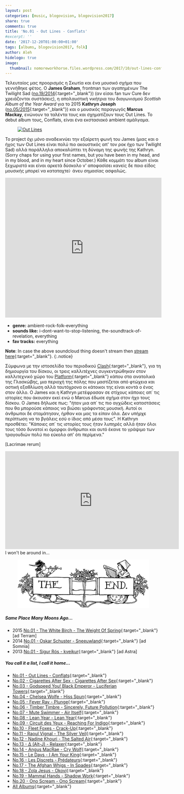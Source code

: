 ```yaml
---
layout: post
categories: [music, blogovision, blogovision2017]
share: true
comments: true
title: 'No.01 - Out Lines - Conflats'
#excerpt: ''
date: '2017-12-20T01:00:00+01:00'
tags: [albums, blogovision2017, folk]
author: Aleh
hidelogo: true
image:
  thumbnail: nomoreworkhorse.files.wordpress.com/2017/10/out-lines-conflats-lst260061.jpg
---
```

Τελευταίος μας προορισμός η Σκωτία και ένα μουσικό σχήμα που γεννήθηκε φέτος. Ο **James Graham**, frontman των αγαπημένων The Twilight Sad ([no.19/2014](/music/blogovision/blogovision2014/blogovision2014-no19/){:target="_blank"}) (αν είσαι fan των Cure δεν χρειάζονται συστάσεις), η απολαυστική νικήτρια του διαγωνισμού *Scottish Album of the Year Award* για το 2015 **Kathryn Joseph** ([no.05/2015](/music/blogovision/blogovision2015/blogovision2015-no05/){:target="_blank"}) και ο μουσικός παραγωγός **Marcus Mackay**, ενώνουν τα ταλέντα τους και σχηματίζουν τους Out Lines. Το debut album τους, Conflats, είναι ένα εκστασιακό ambient αμάλγαμα.

<figure class="center">
	<a href="https://www.goldflakepaint.co.uk/wp-content/uploads/2017/10/Out-Lines-1-lo-res.jpg"><img src="https://www.goldflakepaint.co.uk/wp-content/uploads/2017/10/Out-Lines-1-lo-res.jpg" alt="Out Lines" /></a>
</figure>

Το project όχι μόνο αναδεικνύει την εξαίρετη φωνή του James (μιας και ο ήχος των Out Lines είναι πολύ πιο ακουστικός απ' τον ροκ ήχο των Twilight Sad) αλλά παράλληλα αποκαλύπτει τη δύναμη της φωνής της Kathryn. (Sorry chaps for using your first names, but you have been <span class="inline-quote">in my head, and in my blood, and in my heart</span> since October.) Κάθε κομμάτι του album είναι ξεχωριστό και είναι αρκετά δύσκολο ν' αποφασίσει κανείς δε ποιο είδος μουσικής μπορεί να καταταχτεί· άνευ σημασίας ασφαλώς.

<iframe class="invisible center" width="100%" height="450" scrolling="no" frameborder="no" src="https://w.soundcloud.com/player/?url=https%3A%2F%2Fapi.soundcloud.com%2Fplaylists%2F362399968%3Fsecret_token%3Ds-EL8ta&amp;auto_play=false&amp;show_artwork=true"></iframe>

* **genre:** ambient-rock-folk-everything
* **sounds like:** i-dont-want-to-stop-listening, the-soundtrack-of-revelation, everything
* **fav tracks:** everything

**Note**: In case the above soundcloud thing doesn't stream then [stream here](http://www.clashmusic.com/features/album-stream-out-lines-conflats){:target="_blank"}.
{:.notice}

Σύμφωνα με την ιστοσελίδα του περιοδικού [Clash](http://www.clashmusic.com/){:target="_blank"}, για τη δημιουργία του δίσκου, οι τρεις καλλιτέχνες συγκεντρώθηκαν στον καλλιτεχνικό χώρο του [Platform](http://www.platform-online.co.uk/){:target="_blank"} κάπου στα ανατολικά της Γλασκώβης, μια περιοχή της πόλης που μαστίζεται από φτώχεια και αστική εξαθλίωση αλλά ταυτόχρονα οι κάτοικοι της είναι κοντά ο ένας στον άλλο. Ο James και η Kathryn μετέφρασαν σε στίχους κάποιες απ΄ τις ιστορίες που άκουσαν εκεί ενώ ο Marcus έδωσε σχήμα στον ήχο τους δίσκου. Ο James δήλωσε πως: "ήταν μια απ΄ τις πιο αγχώδεις καταστάσεις που θα μπορούσε κάποιος να βιώσει γράφοντας μουσική. Αυτοί οι άνθρωποι δε σταμάτησαν, ήρθαν και μας τα είπαν όλα. Δεν υπήρχε περίπτωση να το βγάλεις εσύ ο ίδιος από μέσα τους". Η Kathryn προσθέτει: "Κάποιες απ΄ τις ιστορίες τους ήταν λυπηρές αλλά ήταν όλοι τους τόσο δυνατοί κι όμορφοι άνθρωποι και αυτό έκανε το γράψιμο των τραγουδιών πολύ πιο εύκολο απ' ότι περίμενα."

[Lacrimae rerum]

<iframe class="invisible center" width="560" height="315" src="https://www.youtube.com/embed/2YxwDvj2sOc?rel=0" frameborder="0" gesture="media" allow="encrypted-media" allowfullscreen></iframe>

<div class="central-quote">I won't be around in... </div>

<figure class="center">
	<img src="/images/TheEnd.gif" alt="The End" class="center"/>
</figure>

##### <i class="fa fa-hand-o-right"></i> Same Place Many Moons Ago...

* 2015 [No.01 - The White Birch - The Weight Of Spring](/music/blogovision/blogovision2015/blogovision2015-no01/){:target="_blank"} [ad Terram]
* 2014 [No.01 - Oskar Schuster - Sneeuwland](/music/blogovision/blogovision2014/blogovision2014-no01/){:target="_blank"} [ad Somnia]
* 2013 [No.01 - Sigur Rós - kveikur](/music/blogovision/blogovision2013/blogovision2013-no01/){:target="_blank"} [ad Astra]

##### <i class="fa fa-hand-o-right"></i> You call it a list, I call it home...

* [No.01 - Out Lines - Conflats](/music/blogovision/blogovision2017/no01/){:target="_blank"}
* [No.02 - Cigarettes After Sex - Cigarettes After Sex](/music/blogovision/blogovision2017/no02/){:target="_blank"}
* [No.03 - Godspeed You! Black Emperor - Luciferian Towers](/music/blogovision/blogovision2017/no03/){:target="_blank"}
* [No.04 - Chelsea Wolfe - Hiss Spun](/music/blogovision/blogovision2017/no04/){:target="_blank"}
* [No.05 - Fever Ray - Plunge](/music/blogovision/blogovision2017/no05/){:target="_blank"}
* [No.06 - Timber Timbre - Sincerely, Future Pollution](/music/blogovision/blogovision2017/no06/){:target="_blank"}
* [No.07 - Mute Swimmer - Air Itself](/music/blogovision/blogovision2017/no07/){:target="_blank"}
* [No.08 - Lean Year - Lean Year](/music/blogovision/blogovision2017/no08/){:target="_blank"}
* [No.09 - Circuit des Yeux - Reaching For Indigo](/music/blogovision/blogovision2017/no09/){:target="_blank"}
* [No.10 - Fleet Foxes - Crack-Up](/music/blogovision/blogovision2017/no10/){:target="_blank"}
* [No.11 - Raoul Vignal - The Silver Veil](/music/blogovision/blogovision2017/no11/){:target="_blank"}
* [No.12 - Nadine Khouri - The Salted Air](/music/blogovision/blogovision2017/no12/){:target="_blank"}
* [No.13 - ∆ (Alt-J) - Relaxer](/music/blogovision/blogovision2017/no13/){:target="_blank"}
* [No.14 - Angus MacRae - Cry Wolf](/music/blogovision/blogovision2017/no14/){:target="_blank"}
* [No.15 - Le Days - I Am Your King](/music/blogovision/blogovision2017/no15/){:target="_blank"}
* [No.16 - Les Discrets - Prédateurs](/music/blogovision/blogovision2017/no16/){:target="_blank"}
* [No.17 - The Afghan Whigs - In Spades](/music/blogovision/blogovision2017/no17/){:target="_blank"}
* [No.18 - Zola Jesus - Okovi](/music/blogovision/blogovision2017/no18/){:target="_blank"}
* [No.19 - Mammal Hands - Shadow Work](/music/blogovision/blogovision2017/no19/){:target="_blank"}
* [No.20 - Ono Scream - Ono Scream](/music/blogovision/blogovision2017/no20/){:target="_blank"}
* [All Albums](/music/new-albums-2017/){:target="_blank"}